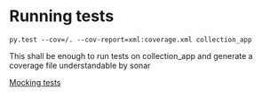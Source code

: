 # Running tests

``` shell
py.test --cov=/. --cov-report=xml:coverage.xml collection_app
```

This shall be enough to run tests on collection_app and generate a coverage file understandable by sonar

[Mocking tests](https://youtu.be/k99HSHQDsi4?t=1263)
